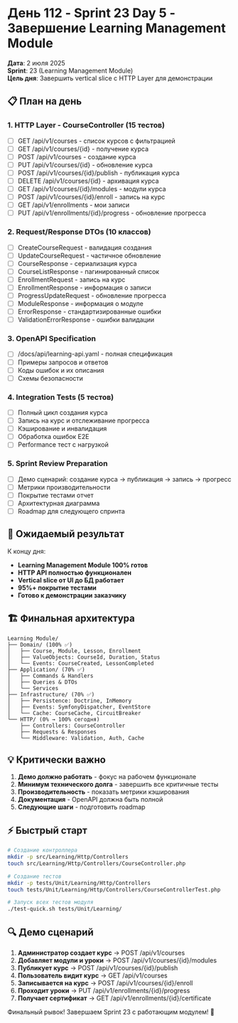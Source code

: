 # День 112 - Sprint 23 Day 5 - Завершение Learning Management Module

**Дата**: 2 июля 2025  
**Sprint**: 23 (Learning Management Module)  
**Цель дня**: Завершить vertical slice с HTTP Layer для демонстрации  

## 📋 План на день

### 1. HTTP Layer - CourseController (15 тестов)
- [ ] GET /api/v1/courses - список курсов с фильтрацией
- [ ] GET /api/v1/courses/{id} - получение курса
- [ ] POST /api/v1/courses - создание курса
- [ ] PUT /api/v1/courses/{id} - обновление курса
- [ ] POST /api/v1/courses/{id}/publish - публикация курса
- [ ] DELETE /api/v1/courses/{id} - архивация курса
- [ ] GET /api/v1/courses/{id}/modules - модули курса
- [ ] POST /api/v1/courses/{id}/enroll - запись на курс
- [ ] GET /api/v1/enrollments - мои записи
- [ ] PUT /api/v1/enrollments/{id}/progress - обновление прогресса

### 2. Request/Response DTOs (10 классов)
- [ ] CreateCourseRequest - валидация создания
- [ ] UpdateCourseRequest - частичное обновление
- [ ] CourseResponse - сериализация курса
- [ ] CourseListResponse - пагинированный список
- [ ] EnrollmentRequest - запись на курс
- [ ] EnrollmentResponse - информация о записи
- [ ] ProgressUpdateRequest - обновление прогресса
- [ ] ModuleResponse - информация о модуле
- [ ] ErrorResponse - стандартизированные ошибки
- [ ] ValidationErrorResponse - ошибки валидации

### 3. OpenAPI Specification
- [ ] /docs/api/learning-api.yaml - полная спецификация
- [ ] Примеры запросов и ответов
- [ ] Коды ошибок и их описания
- [ ] Схемы безопасности

### 4. Integration Tests (5 тестов)
- [ ] Полный цикл создания курса
- [ ] Запись на курс и отслеживание прогресса
- [ ] Кэширование и инвалидация
- [ ] Обработка ошибок E2E
- [ ] Performance тест с нагрузкой

### 5. Sprint Review Preparation
- [ ] Демо сценарий: создание курса → публикация → запись → прогресс
- [ ] Метрики производительности
- [ ] Покрытие тестами отчет
- [ ] Архитектурная диаграмма
- [ ] Roadmap для следующего спринта

## 🎯 Ожидаемый результат

К концу дня:
- **Learning Management Module 100% готов**
- **HTTP API полностью функционален**
- **Vertical slice от UI до БД работает**
- **95%+ покрытие тестами**
- **Готово к демонстрации заказчику**

## 🏗️ Финальная архитектура

```
Learning Module/
├── Domain/ (100% ✅)
│   ├── Course, Module, Lesson, Enrollment
│   ├── ValueObjects: CourseId, Duration, Status
│   └── Events: CourseCreated, LessonCompleted
├── Application/ (70% ✅)
│   ├── Commands & Handlers
│   ├── Queries & DTOs
│   └── Services
├── Infrastructure/ (70% ✅)
│   ├── Persistence: Doctrine, InMemory
│   ├── Events: SymfonyDispatcher, EventStore
│   └── Cache: CourseCache, CircuitBreaker
└── HTTP/ (0% → 100% сегодня)
    ├── Controllers: CourseController
    ├── Requests & Responses
    └── Middleware: Validation, Auth, Cache
```

## 💡 Критически важно

1. **Демо должно работать** - фокус на рабочем функционале
2. **Минимум технического долга** - завершить все критичные тесты
3. **Производительность** - показать метрики кэширования
4. **Документация** - OpenAPI должна быть полной
5. **Следующие шаги** - подготовить roadmap

## ⚡ Быстрый старт

```bash
# Создание контроллера
mkdir -p src/Learning/Http/Controllers
touch src/Learning/Http/Controllers/CourseController.php

# Создание тестов
mkdir -p tests/Unit/Learning/Http/Controllers
touch tests/Unit/Learning/Http/Controllers/CourseControllerTest.php

# Запуск всех тестов модуля
./test-quick.sh tests/Unit/Learning/
```

## 🔍 Демо сценарий

1. **Администратор создает курс** → POST /api/v1/courses
2. **Добавляет модули и уроки** → POST /api/v1/courses/{id}/modules
3. **Публикует курс** → POST /api/v1/courses/{id}/publish
4. **Пользователь видит курс** → GET /api/v1/courses
5. **Записывается на курс** → POST /api/v1/courses/{id}/enroll
6. **Проходит уроки** → PUT /api/v1/enrollments/{id}/progress
7. **Получает сертификат** → GET /api/v1/enrollments/{id}/certificate

Финальный рывок! Завершаем Sprint 23 с работающим модулем! 🚀 